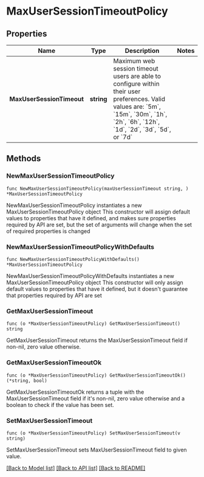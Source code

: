 # MaxUserSessionTimeoutPolicy

## Properties

Name | Type | Description | Notes
------------ | ------------- | ------------- | -------------
**MaxUserSessionTimeout** | **string** | Maximum web session timeout users are able to configure within their user preferences. Valid values are: &#x60;5m&#x60;, &#x60;15m&#x60;, &#x60;30m&#x60;, &#x60;1h&#x60;, &#x60;2h&#x60;, &#x60;6h&#x60;, &#x60;12h&#x60;, &#x60;1d&#x60;, &#x60;2d&#x60;, &#x60;3d&#x60;, &#x60;5d&#x60;, or &#x60;7d&#x60; | 

## Methods

### NewMaxUserSessionTimeoutPolicy

`func NewMaxUserSessionTimeoutPolicy(maxUserSessionTimeout string, ) *MaxUserSessionTimeoutPolicy`

NewMaxUserSessionTimeoutPolicy instantiates a new MaxUserSessionTimeoutPolicy object
This constructor will assign default values to properties that have it defined,
and makes sure properties required by API are set, but the set of arguments
will change when the set of required properties is changed

### NewMaxUserSessionTimeoutPolicyWithDefaults

`func NewMaxUserSessionTimeoutPolicyWithDefaults() *MaxUserSessionTimeoutPolicy`

NewMaxUserSessionTimeoutPolicyWithDefaults instantiates a new MaxUserSessionTimeoutPolicy object
This constructor will only assign default values to properties that have it defined,
but it doesn't guarantee that properties required by API are set

### GetMaxUserSessionTimeout

`func (o *MaxUserSessionTimeoutPolicy) GetMaxUserSessionTimeout() string`

GetMaxUserSessionTimeout returns the MaxUserSessionTimeout field if non-nil, zero value otherwise.

### GetMaxUserSessionTimeoutOk

`func (o *MaxUserSessionTimeoutPolicy) GetMaxUserSessionTimeoutOk() (*string, bool)`

GetMaxUserSessionTimeoutOk returns a tuple with the MaxUserSessionTimeout field if it's non-nil, zero value otherwise
and a boolean to check if the value has been set.

### SetMaxUserSessionTimeout

`func (o *MaxUserSessionTimeoutPolicy) SetMaxUserSessionTimeout(v string)`

SetMaxUserSessionTimeout sets MaxUserSessionTimeout field to given value.



[[Back to Model list]](../README.md#documentation-for-models) [[Back to API list]](../README.md#documentation-for-api-endpoints) [[Back to README]](../README.md)


